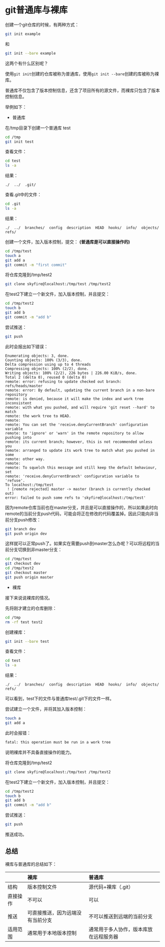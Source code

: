 # git普通库与裸库

创建一个git仓库的时候，有两种方式：

```bash
git init example
```

和

```bash
git init --bare example
```

这两个有什么区别呢？

使用`git init`创建的仓库被称为普通库，使用`git init --bare`创建的库被称为裸库。

普通库不仅包含了版本控制信息，还含了项目所有的源文件，而裸库只包含了版本控制信息。

举例如下：

* 普通库

在/tmp目录下创建一个普通库 test

```bash
cd /tmp
git init test
```

查看文件：

```bash
cd test
ls -a
```
结果：

```text
./  ../  .git/
```

查看.git中的文件：

```bash
cd .git 
ls -a
```
结果：

```text
./  ../  branches/  config  description  HEAD  hooks/  info/  objects/  refs/
```

创建一个文件，加入版本控制，提交：
**(普通库是可以直接操作的)**

```bash
cd /tmp/test
touch a 
git add a
git commit -m "first commit"
```

将仓库克隆到/tmp/test2

```bash
git clone skyfire@localhost:/tmp/test /tmp/test2
```

在test2下建立一个新文件，加入版本控制，并且提交：

```bash
cd /tmp/test2
touch b
git add b 
git commit -m "add b"
```

尝试推送：

```bash
git push
```

此时会报出如下错误：

```text
Enumerating objects: 3, done.
Counting objects: 100% (3/3), done.
Delta compression using up to 4 threads
Compressing objects: 100% (2/2), done.
Writing objects: 100% (2/2), 226 bytes | 226.00 KiB/s, done.
Total 2 (delta 0), reused 0 (delta 0)
remote: error: refusing to update checked out branch: refs/heads/master
remote: error: By default, updating the current branch in a non-bare repository
remote: is denied, because it will make the index and work tree inconsistent
remote: with what you pushed, and will require 'git reset --hard' to match
remote: the work tree to HEAD.
remote: 
remote: You can set the 'receive.denyCurrentBranch' configuration variable
remote: to 'ignore' or 'warn' in the remote repository to allow pushing into
remote: its current branch; however, this is not recommended unless you
remote: arranged to update its work tree to match what you pushed in some
remote: other way.
remote: 
remote: To squelch this message and still keep the default behaviour, set
remote: 'receive.denyCurrentBranch' configuration variable to 'refuse'.
To localhost:/tmp/test
 ! [remote rejected] master -> master (branch is currently checked out)
error: failed to push some refs to 'skyfire@localhost:/tmp/test'
```

因为remote仓库当前也在master分支，并且是可以直接操作的，所以如果此时向remote的当前分支push代码，可能会将正在修改的代码覆盖掉。因此只能向非当前分支push修改：

```bash
git branch dev
git push origin dev
```

这样就可以正常push了。如果实在需要push到master怎么办呢？可以将远程的当前分支切换到非master分支：

```bash
cd /tmp/test
git checkout dev
cd /tmp/test2
git checkout master
git push origin master
```

* 裸库

接下来说说裸库的情况。

先将刚才建立的仓库删除：

```bash
cd /tmp
rm -rf test test2
```
创建裸库：

```bash
git init --bare test
```

查看文件：

```bash
cd test
ls -a
```

结果：

```text
./  ../  branches/  config  description  HEAD  hooks/  info/  objects/  refs/
```

可以看到，test下的文件与普通库test/.git下的文件一样。

尝试建立一个文件，并将其加入版本控制：

```bash
touch a 
git add a
```

此时会报错：

```bash
fatal: this operation must be run in a work tree
```

说明裸库并不具备直接操作的能力。

将仓库克隆到/tmp/test2

```bash
git clone skyfire@localhost:/tmp/test /tmp/test2
```

在test2下建立一个新文件，加入版本控制，并且提交：

```bash
cd /tmp/test2
touch b
git add b 
git commit -m "add b"
```

尝试推送：

```bash
git push
```

推送成功。

## 总结

裸库与普通库的总结如下：

|  | 裸库 | 普通库 |
|:--|:--|:--|
|结构|版本控制文件| 源代码+裸库（.git）|
|直接操作|不可以|可以|
|推送|可直接推送，因为远端没有当前分支| 不可以推送到远端的当前分支|
|适用范围| 通常用于本地版本控制| 通常用于多人协作，版本库放在远程服务器|